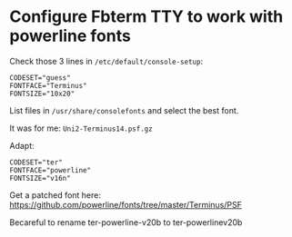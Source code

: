 # Configure Fbterm TTY to work with powerline fonts

Check those 3 lines in `/etc/default/console-setup`:

```
CODESET="guess"
FONTFACE="Terminus"
FONTSIZE="10x20"
```

List files in `/usr/share/consolefonts` and select the best font.

It was for me: `Uni2-Terminus14.psf.gz`


Adapt:

```
CODESET="ter"
FONTFACE="powerline"
FONTSIZE="v16n"
```

Get a patched font here:
https://github.com/powerline/fonts/tree/master/Terminus/PSF

Becareful to rename ter-powerline-v20b to ter-powerlinev20b
